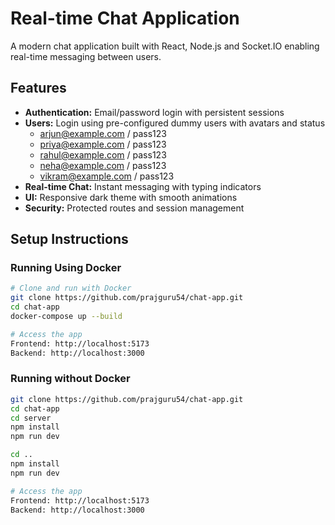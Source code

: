 # Real-time Chat Application

A modern chat application built with React, Node.js and Socket.IO enabling real-time messaging between users.

## Features

- **Authentication:** Email/password login with persistent sessions
- **Users:** Login using pre-configured dummy users with avatars and status
   -  arjun@example.com / pass123 
   -  priya@example.com / pass123
   -  rahul@example.com / pass123
   -  neha@example.com / pass123
   -  vikram@example.com / pass123
- **Real-time Chat:** Instant messaging with typing indicators 
- **UI:** Responsive dark theme with smooth animations
- **Security:** Protected routes and session management

## Setup Instructions

### Running Using Docker
```bash
# Clone and run with Docker
git clone https://github.com/prajguru54/chat-app.git
cd chat-app
docker-compose up --build

# Access the app
Frontend: http://localhost:5173
Backend: http://localhost:3000

```
### Running without Docker
```bash
git clone https://github.com/prajguru54/chat-app.git
cd chat-app
cd server
npm install
npm run dev

cd ..
npm install
npm run dev

# Access the app
Frontend: http://localhost:5173
Backend: http://localhost:3000

```